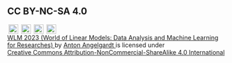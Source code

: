 ## CC BY-NC-SA 4.0

<p xmlns:cc="http://creativecommons.org/ns#" xmlns:dct="http://purl.org/dc/terms/">
  <img style="height:22px!important;margin-left:3px;vertical-align:text-bottom;" src="https://mirrors.creativecommons.org/presskit/icons/cc.svg?ref=chooser-v1" alt="">
  <img style="height:22px!important;margin-left:3px;vertical-align:text-bottom;" src="https://mirrors.creativecommons.org/presskit/icons/by.svg?ref=chooser-v1" alt="">
  <img style="height:22px!important;margin-left:3px;vertical-align:text-bottom;" src="https://mirrors.creativecommons.org/presskit/icons/nc.svg?ref=chooser-v1" alt="">
  <img style="height:22px!important;margin-left:3px;vertical-align:text-bottom;" src="https://mirrors.creativecommons.org/presskit/icons/sa.svg?ref=chooser-v1" alt="">
  <br>
  <a property="dct:title" rel="cc:attributionURL" href="https://angelgardt.github.io/wlm2023/">
    WLM 2023 (World of Linear Models: Data Analysis and Machine Learning for Researches)
  </a> 
  by 
  <a rel="cc:attributionURL dct:creator" property="cc:attributionName" href="https://github.com/angelgardt">
    Anton Angelgardt
  </a> 
  is licensed under 
  <a href="https://creativecommons.org/licenses/by-nc-sa/4.0/?ref=chooser-v1" target="_blank" rel="license noopener noreferrer" style="display:inline-block;">
    Creative Commons Attribution-NonCommercial-ShareAlike 4.0 International
  </a>
</p>
